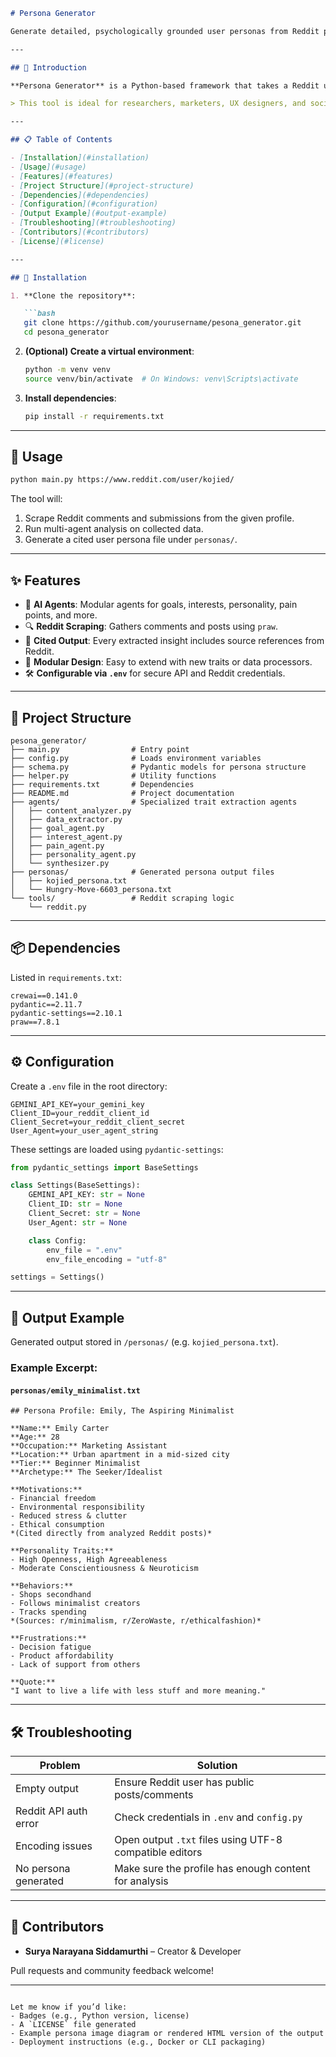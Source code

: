 ````markdown
# Persona Generator

Generate detailed, psychologically grounded user personas from Reddit profiles. This tool scrapes a user's Reddit activity, analyzes it through specialized agents, and produces a complete persona file — including cited Reddit posts and behavioral insights.

---

## 🧠 Introduction

**Persona Generator** is a Python-based framework that takes a Reddit user profile as input and synthesizes a complete user persona, informed by their posts and comments. It leverages multi-agent systems to extract motivations, personality traits, goals, pain points, behaviors, and more — all with source citations from their content.

> This tool is ideal for researchers, marketers, UX designers, and social scientists seeking authentic, data-backed personas.

---

## 📋 Table of Contents

- [Installation](#installation)
- [Usage](#usage)
- [Features](#features)
- [Project Structure](#project-structure)
- [Dependencies](#dependencies)
- [Configuration](#configuration)
- [Output Example](#output-example)
- [Troubleshooting](#troubleshooting)
- [Contributors](#contributors)
- [License](#license)

---

## 💾 Installation

1. **Clone the repository**:

   ```bash
   git clone https://github.com/yourusername/pesona_generator.git
   cd pesona_generator
````

2. **(Optional) Create a virtual environment**:

   ```bash
   python -m venv venv
   source venv/bin/activate  # On Windows: venv\Scripts\activate
   ```

3. **Install dependencies**:

   ```bash
   pip install -r requirements.txt
   ```

---

## 🚀 Usage

```bash
python main.py https://www.reddit.com/user/kojied/
```

The tool will:

1. Scrape Reddit comments and submissions from the given profile.
2. Run multi-agent analysis on collected data.
3. Generate a cited user persona file under `personas/`.

---

## ✨ Features

* 🧠 **AI Agents**: Modular agents for goals, interests, personality, pain points, and more.
* 🔍 **Reddit Scraping**: Gathers comments and posts using `praw`.
* 📝 **Cited Output**: Every extracted insight includes source references from Reddit.
* 🧩 **Modular Design**: Easy to extend with new traits or data processors.
* 🛠️ **Configurable via `.env`** for secure API and Reddit credentials.

---

## 🧱 Project Structure

```
pesona_generator/
├── main.py                # Entry point
├── config.py              # Loads environment variables
├── schema.py              # Pydantic models for persona structure
├── helper.py              # Utility functions
├── requirements.txt       # Dependencies
├── README.md              # Project documentation
├── agents/                # Specialized trait extraction agents
│   ├── content_analyzer.py
│   ├── data_extractor.py
│   ├── goal_agent.py
│   ├── interest_agent.py
│   ├── pain_agent.py
│   ├── personality_agent.py
│   └── synthesizer.py
├── personas/              # Generated persona output files
│   ├── kojied_persona.txt
│   └── Hungry-Move-6603_persona.txt
└── tools/                 # Reddit scraping logic
    └── reddit.py
```

---

## 📦 Dependencies

Listed in `requirements.txt`:

```text
crewai==0.141.0
pydantic==2.11.7
pydantic-settings==2.10.1
praw==7.8.1
```

---

## ⚙️ Configuration

Create a `.env` file in the root directory:

```env
GEMINI_API_KEY=your_gemini_key
Client_ID=your_reddit_client_id
Client_Secret=your_reddit_client_secret
User_Agent=your_user_agent_string
```

These settings are loaded using `pydantic-settings`:

```python
from pydantic_settings import BaseSettings

class Settings(BaseSettings):
    GEMINI_API_KEY: str = None
    Client_ID: str = None
    Client_Secret: str = None
    User_Agent: str = None

    class Config:
        env_file = ".env"
        env_file_encoding = "utf-8"

settings = Settings()
```

---

## 📄 Output Example

Generated output stored in `/personas/` (e.g. `kojied_persona.txt`).

### Example Excerpt:

#### `personas/emily_minimalist.txt`

```
## Persona Profile: Emily, The Aspiring Minimalist

**Name:** Emily Carter  
**Age:** 28  
**Occupation:** Marketing Assistant  
**Location:** Urban apartment in a mid-sized city  
**Tier:** Beginner Minimalist  
**Archetype:** The Seeker/Idealist  

**Motivations:**  
- Financial freedom  
- Environmental responsibility  
- Reduced stress & clutter  
- Ethical consumption  
*(Cited directly from analyzed Reddit posts)*

**Personality Traits:**  
- High Openness, High Agreeableness  
- Moderate Conscientiousness & Neuroticism  

**Behaviors:**  
- Shops secondhand  
- Follows minimalist creators  
- Tracks spending  
*(Sources: r/minimalism, r/ZeroWaste, r/ethicalfashion)*

**Frustrations:**  
- Decision fatigue  
- Product affordability  
- Lack of support from others  

**Quote:**  
"I want to live a life with less stuff and more meaning."  
```

---

## 🛠️ Troubleshooting

| Problem               | Solution                                                |
| --------------------- | ------------------------------------------------------- |
| Empty output          | Ensure Reddit user has public posts/comments            |
| Reddit API auth error | Check credentials in `.env` and `config.py`             |
| Encoding issues       | Open output `.txt` files using UTF-8 compatible editors |
| No persona generated  | Make sure the profile has enough content for analysis   |

---

## 👤 Contributors

* **Surya Narayana Siddamurthi** – Creator & Developer

Pull requests and community feedback welcome!

---

```

Let me know if you’d like:
- Badges (e.g., Python version, license)
- A `LICENSE` file generated
- Example persona image diagram or rendered HTML version of the output
- Deployment instructions (e.g., Docker or CLI packaging)
```
